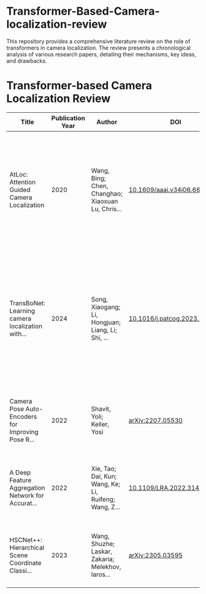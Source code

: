 # Transformer-Based-Camera-localization-review
This repository provides a comprehensive literature review on the role of transformers in camera localization. The review presents a chronological analysis of various research papers, detailing their mechanisms, key ideas, and drawbacks.

# Transformer-based Camera Localization Review

| Title | Publication Year | Author | DOI  | Repository |
|-------|------------------|--------|-----|----------------------|
| AtLoc: Attention Guided Camera Localization | 2020 | Wang, Bing; Chen, Changhao; Xiaoxuan Lu, Chris... | [10.1609/aaai.v34i06.6608](https://ojs.aaai.org/index.php/AAAI/article/view/6608) | Attention-based models have shown significant improvements in various computer vision tasks. In this work, we propose AtLoc, a novel attention-guided model for camera localization. |  |
| TransBoNet: Learning camera localization with... | 2024 | Song, Xiaogang; Li, Hongjuan; Liang, Li; Shi, ... | [10.1016/j.patcog.2023.109975](https://linkinghub.elsevier.com/retrieve/pii/S0031320323002456) | This paper presents TransBoNet, a transformer-based neural network designed to improve the accuracy of camera localization tasks through the use of robust feature extraction and pose estimation techniques. |  |
| Camera Pose Auto-Encoders for Improving Pose R... | 2022 | Shavit, Yoli; Keller, Yosi | [arXiv:2207.05530](http://arxiv.org/abs/2207.05530) | We introduce Camera Pose Auto-Encoders, which improve pose regression by... |  |
| A Deep Feature Aggregation Network for Accurat... | 2022 | Xie, Tao; Dai, Kun; Wang, Ke; Li, Ruifeng; Wang, Z... | [10.1109/LRA.2022.3146946](https://ieeexplore.ieee.org/document/9697338/) | A novel approach to enhance the accuracy of camera localization through deep feature aggregation... |  |
| HSCNet++: Hierarchical Scene Coordinate Classi... | 2023 | Wang, Shuzhe; Laskar, Zakaria; Melekhov, Iaros... | [arXiv:2305.03595](http://arxiv.org/abs/2305.03595) | This work proposes HSCNet++, a hierarchical scene coordinate classification network... |  |

